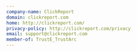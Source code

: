 ```yaml
---
company-name: ClickReport
domain: clickreport.com
home: http://clickreport.com/
privacy-policy: http://clickreport.com/privacy
email: support@clickreport.com
member-of: TrustE_TrustArc
---
```




